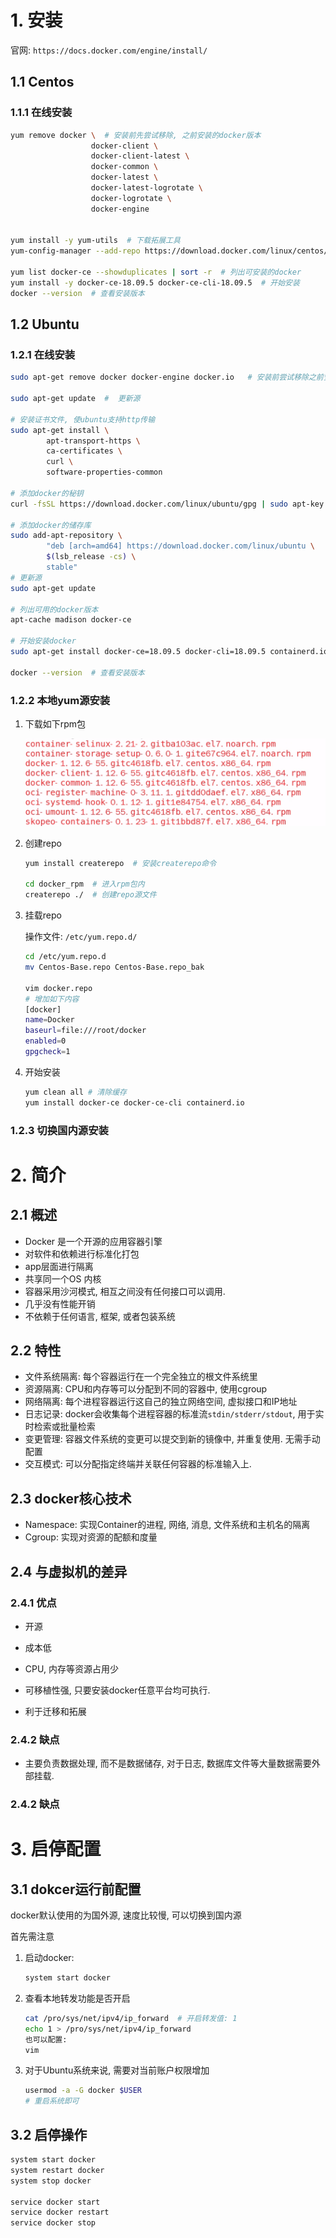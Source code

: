 # 1. 安装

官网: `https://docs.docker.com/engine/install/`

## 1.1 Centos

### 1.1.1 在线安装

```bash
yum remove docker \  # 安装前先尝试移除, 之前安装的docker版本
                  docker-client \
                  docker-client-latest \
                  docker-common \
                  docker-latest \
                  docker-latest-logrotate \
                  docker-logrotate \
                  docker-engine
                  
                  
yum install -y yum-utils  # 下载拓展工具
yum-config-manager --add-repo https://download.docker.com/linux/centos/docker-ce.repo

yum list docker-ce --showduplicates | sort -r  # 列出可安装的docker
yum install -y docker-ce-18.09.5 docker-ce-cli-18.09.5  # 开始安装
docker --version  # 查看安装版本
```

## 1.2 Ubuntu

### 1.2.1 在线安装

```bash
sudo apt-get remove docker docker-engine docker.io   # 安装前尝试移除之前安装的版本

sudo apt-get update  #  更新源

# 安装证书文件, 使ubuntu支持http传输
sudo apt-get install \
        apt-transport-https \
        ca-certificates \
        curl \
        software-properties-common

# 添加docker的秘钥
curl -fsSL https://download.docker.com/linux/ubuntu/gpg | sudo apt-key add -

# 添加docker的储存库
sudo add-apt-repository \
        "deb [arch=amd64] https://download.docker.com/linux/ubuntu \
        $(lsb_release -cs) \
        stable"
# 更新源
sudo apt-get update

# 列出可用的docker版本
apt-cache madison docker-ce

# 开始安装docker
sudo apt-get install docker-ce=18.09.5 docker-cli=18.09.5 containerd.io

docker --version  # 查看安装版本
```

### 1.2.2 本地yum源安装

1. 下载如下rpm包

   <img src=".image/01-%E5%AE%89%E8%A3%85/image-20200719214408189.png" alt="image-20200719214408189"  />

2. 创建repo

   ```bash
   yum install createrepo  # 安装createrepo命令
   
   cd docker_rpm  # 进入rpm包内 
   createrepo ./  # 创建repo源文件
   ```

3. 挂载repo

   操作文件: `/etc/yum.repo.d/`

   ```bash
   cd /etc/yum.repo.d
   mv Centos-Base.repo Centos-Base.repo_bak
   
   vim docker.repo
   # 增加如下内容
   [docker]
   name=Docker
   baseurl=file:///root/docker
   enabled=0
   gpgcheck=1
   ```

4. 开始安装

   ```bash
   yum clean all # 清除缓存
   yum install docker-ce docker-ce-cli containerd.io
   ```

### 1.2.3 切换国内源安装

# 2. 简介

## 2.1 概述

* Docker 是一个开源的应用容器引擎
* 对软件和依赖进行标准化打包
* app层面进行隔离
* 共享同一个OS 内核
* 容器采用沙河模式, 相互之间没有任何接口可以调用.
* 几乎没有性能开销
* 不依赖于任何语言, 框架, 或者包装系统

## 2.2 特性

* 文件系统隔离: 每个容器运行在一个完全独立的根文件系统里
* 资源隔离: CPU和内存等可以分配到不同的容器中, 使用cgroup
* 网络隔离: 每个进程容器运行这自己的独立网络空间, 虚拟接口和IP地址
* 日志记录: docker会收集每个进程容器的标准流`stdin/stderr/stdout`, 用于实时检索或批量检索
* 变更管理: 容器文件系统的变更可以提交到新的镜像中, 并重复使用. 无需手动配置
* 交互模式: 可以分配指定终端并关联任何容器的标准输入上. 

## 2.3 docker核心技术

* Namespace: 实现Container的进程, 网络, 消息, 文件系统和主机名的隔离
* Cgroup: 实现对资源的配额和度量

## 2.4 与虚拟机的差异

### 2.4.1 优点

* 开源
* 成本低

* CPU, 内存等资源占用少
* 可移植性强, 只要安装docker任意平台均可执行.
* 利于迁移和拓展

### 2.4.2 缺点

* 主要负责数据处理, 而不是数据储存, 对于日志, 数据库文件等大量数据需要外部挂载.

### 2.4.2 缺点

# 3. 启停配置

## 3.1 dokcer运行前配置

docker默认使用的为国外源, 速度比较慢, 可以切换到国内源

首先需注意

1. 启动docker:

   ```bash
   system start docker
   ```

   

2. 查看本地转发功能是否开启

   ```bash
   cat /pro/sys/net/ipv4/ip_forward  # 开启转发值: 1
   echo 1 > /pro/sys/net/ipv4/ip_forward
   也可以配置:
   vim 
   ```

3. 对于Ubuntu系统来说, 需要对当前账户权限增加

   ```bash
   usermod -a -G docker $USER
   # 重启系统即可
   ```

## 3.2 启停操作

```bash
system start docker
system restart docker
system stop docker

service docker start
service docker restart
service docker stop
```



